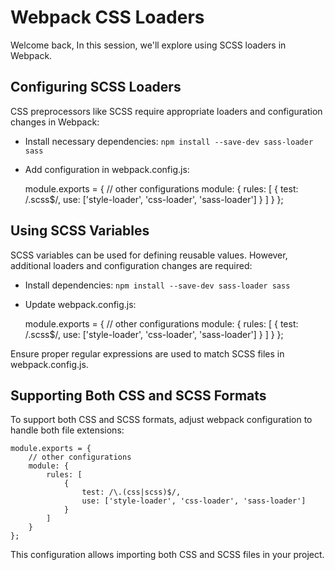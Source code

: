 Webpack CSS Loaders
===================

Welcome back, In this session, we'll explore using SCSS loaders in Webpack.

Configuring SCSS Loaders
-----------------------

CSS preprocessors like SCSS require appropriate loaders and configuration changes in Webpack:

*   Install necessary dependencies: `npm install --save-dev sass-loader sass`
*   Add configuration in webpack.config.js:

    module.exports = {
        // other configurations
        module: {
            rules: [
                {
                    test: /\.scss$/,
                    use: ['style-loader', 'css-loader', 'sass-loader']
                }
            ]
        }
    };

Using SCSS Variables
--------------------

SCSS variables can be used for defining reusable values. However, additional loaders and configuration changes are required:

*   Install dependencies: `npm install --save-dev sass-loader sass`
*   Update webpack.config.js:

    module.exports = {
        // other configurations
        module: {
            rules: [
                {
                    test: /\.scss$/,
                    use: ['style-loader', 'css-loader', 'sass-loader']
                }
            ]
        }
    };

Ensure proper regular expressions are used to match SCSS files in webpack.config.js.

Supporting Both CSS and SCSS Formats
------------------------------------

To support both CSS and SCSS formats, adjust webpack configuration to handle both file extensions:

    module.exports = {
        // other configurations
        module: {
            rules: [
                {
                    test: /\.(css|scss)$/,
                    use: ['style-loader', 'css-loader', 'sass-loader']
                }
            ]
        }
    };

This configuration allows importing both CSS and SCSS files in your project.